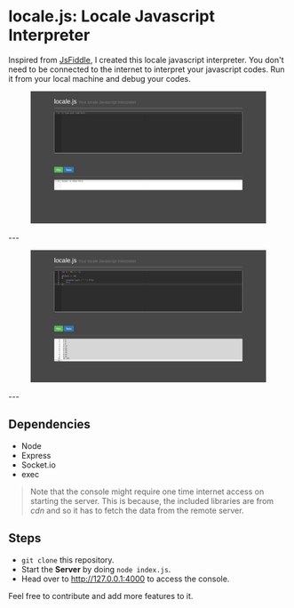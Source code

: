 # locale.js: Locale Javascript Interpreter

Inspired from <a href="http://jsfiddle.net/">JsFiddle</a>, I created this locale javascript interpreter. You don't need to be connected to the internet to interpret your javascript codes. Run it from your local machine and debug your codes.

<figure>
	<a href="{{ site.url }}/img/1.png"><img src="/img/1.png"></a>
</figure>
---
<figure>
	<a href="{{ site.url }}/img/2.png"><img src="/img/2.png"></a>
</figure>
---

## Dependencies

- Node
- Express
- Socket.io
- exec

> Note that the console might require one time internet access on starting the server. This is because, the included libraries are from *cdn* and so it has to fetch the data from the remote server.

## Steps

- `git clone` this repository.
- Start the **Server** by doing `node index.js`.
- Head over to <a href="http://127.0.0.1:4000">http://127.0.0.1:4000</a> to access the console.

Feel free to contribute and add more features to it.
